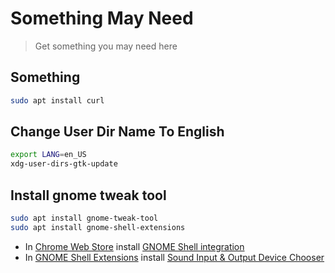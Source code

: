 # Something May Need

> Get something you may need here

## Something

```bash
sudo apt install curl
```

## Change User Dir Name To English

```bash
export LANG=en_US
xdg-user-dirs-gtk-update
```

## Install gnome tweak tool

```bash
sudo apt install gnome-tweak-tool
sudo apt install gnome-shell-extensions
```

- In [Chrome Web Store](https://chrome.google.com/webstore/category/extensions) install [GNOME Shell integration](https://chrome.google.com/webstore/detail/gnome-shell-integration/gphhapmejobijbbhgpjhcjognlahblep)
- In [GNOME Shell Extensions](https://extensions.gnome.org) install [Sound Input & Output Device Chooser](https://extensions.gnome.org/extension/906/sound-output-device-chooser/)

